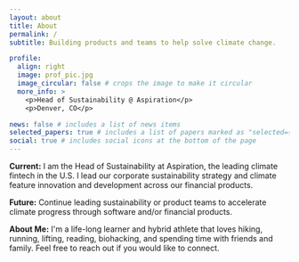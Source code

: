 ```yaml
---
layout: about
title: About
permalink: /
subtitle: Building products and teams to help solve climate change.

profile:
  align: right
  image: prof_pic.jpg
  image_circular: false # crops the image to make it circular
  more_info: >
    <p>Head of Sustainability @ Aspiration</p>
    <p>Denver, CO</p>

news: false # includes a list of news items
selected_papers: true # includes a list of papers marked as "selected={true}"
social: true # includes social icons at the bottom of the page
---
```


**Current:** I am the Head of Sustainability at Aspiration, the leading climate fintech in the U.S. I lead our corporate sustainability strategy and climate feature innovation and development across our financial products.

**Future:** Continue leading sustainability or product teams to accelerate climate progress through software and/or financial products.

**About Me:** I'm a life-long learner and hybrid athlete that loves hiking, running, lifting, reading, biohacking, and spending time with friends and family. Feel free to reach out if you would like to connect.
